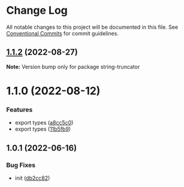 # Change Log

All notable changes to this project will be documented in this file.
See [Conventional Commits](https://conventionalcommits.org) for commit guidelines.

## [1.1.2](https://github.com/codsen/codsen/compare/string-truncator@1.1.1...string-truncator@1.1.2) (2022-08-27)

**Note:** Version bump only for package string-truncator





# 1.1.0 (2022-08-12)

### Features

- export types ([a8cc5c0](https://github.com/codsen/codsen/commit/a8cc5c01b4d51b617a0251353eeeb317f18f941c))
- export types ([11b5fb9](https://github.com/codsen/codsen/commit/11b5fb936ce20e0a77c3a09806773e1cd7695c50))

## 1.0.1 (2022-06-16)

### Bug Fixes

- init ([db2cc82](https://github.com/codsen/codsen/commit/db2cc82df92a4700e48dc95dd025393acb0ab673))
